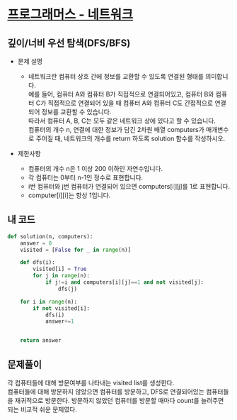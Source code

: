 [프로그래머스 - 네트워크](https://programmers.co.kr/learn/courses/30/lessons/43162)
===

깊이/너비 우선 탐색(DFS/BFS)
---

* 문제 설명
  - 네트워크란 컴퓨터 상호 간에 정보를 교환할 수 있도록 연결된 형태를 의미합니다.  
  예를 들어, 컴퓨터 A와 컴퓨터 B가 직접적으로 연결되어있고, 컴퓨터 B와 컴퓨터 C가 직접적으로 연결되어 있을 때 컴퓨터 A와 컴퓨터 C도 간접적으로 연결되어 정보를 교환할 수 있습니다.  
  따라서 컴퓨터 A, B, C는 모두 같은 네트워크 상에 있다고 할 수 있습니다.  
  컴퓨터의 개수 n, 연결에 대한 정보가 담긴 2차원 배열 computers가 매개변수로 주어질 때, 네트워크의 개수를 return 하도록 solution 함수를 작성하시오.   

* 제한사항
  - 컴퓨터의 개수 n은 1 이상 200 이하인 자연수입니다.  
  - 각 컴퓨터는 0부터 n-1인 정수로 표현합니다.  
  - i번 컴퓨터와 j번 컴퓨터가 연결되어 있으면 computers[i][j]를 1로 표현합니다.  
  - computer[i][i]는 항상 1입니다.  
  
  
## 내 코드  

```python
def solution(n, computers):
    answer = 0
    visited = [False for _ in range(n)]

    def dfs(i):
        visited[i] = True
        for j in range(n):
            if j!=i and computers[i][j]==1 and not visited[j]:
                dfs(j)

    for i in range(n):
        if not visited[i]:
            dfs(i)
            answer+=1


    return answer
 ```
 ## 문제풀이  
 
 각 컴퓨터들에 대해 방문여부를 나타내는 visited list를 생성한다.  
 컴퓨터들에 대해 방문하지 않았으면 컴퓨터를 방문하고, DFS로 연결되어있는 컴퓨터들을 재귀적으로 방문한다. 
 방문하지 않았던 컴퓨터를 방문할 때마다 count를 늘려주면 되는 비교적 쉬운 문제였다.
  
